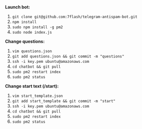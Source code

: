 **Launch bot:**

1) `git clone git@github.com:7flash/telegram-antispam-bot.git`
2) `npm install`
3) `sudo npm install -g pm2`
4) `sudo node index.js`

**Change questions:**
1) `vim questions.json`
2) `git add questions.json && git commit -m "questions"`
3) `ssh -i key.pem ubuntu@amazonaws.com`
4) `cd chatbot && git pull`
5) `sudo pm2 restart index`
6) `sudo pm2 status`

**Change start text (/start):**
1) `vim start_template.json`
2) `git add start_template && git commit -m "start"`
3) `ssh -i key.pem ubuntu@amazonaws.com`
4) `cd chatbot && git pull`
5) `sudo pm2 restart index`
6) `sudo pm2 status`

